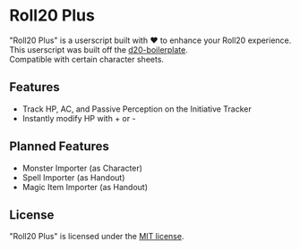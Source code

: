 # Roll20 Plus

"Roll20 Plus" is a userscript built with ♥ to enhance your Roll20 experience.  
This userscript was built off the [d20-boilerplate](https://github.com/kcaf/d20-boilerplate).  
Compatible  with certain character sheets.

## Features
- Track HP, AC, and Passive Perception on the Initiative Tracker
- Instantly modify HP with + or -

## Planned Features
- Monster Importer (as Character)
- Spell Importer (as Handout)
- Magic Item Importer (as Handout)

## License
"Roll20 Plus" is licensed under the [MIT license](https://opensource.org/licenses/MIT).
